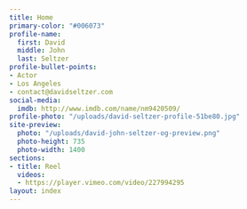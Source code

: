 ```yaml
---
title: Home
primary-color: "#006073"
profile-name:
  first: David
  middle: John
  last: Seltzer
profile-bullet-points:
- Actor
- Los Angeles
- contact@davidseltzer.com
social-media:
  imdb: http://www.imdb.com/name/nm9420509/
profile-photo: "/uploads/david-seltzer-profile-51be80.jpg"
site-preview:
  photo: "/uploads/david-john-seltzer-og-preview.png"
  photo-height: 735
  photo-width: 1400
sections:
- title: Reel
  videos:
  - https://player.vimeo.com/video/227994295
layout: index
---
```


